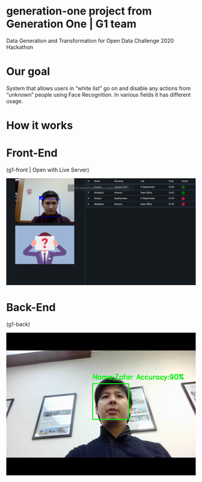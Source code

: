 # generation-one project from Generation One | G1 team
Data Generation and Transformation for Open Data Challenge 2020 Hackathon

# Our goal
System that allows users in “white list” go on and disable any actions from “unknown” people using Face Recognition. In various fields it has different usage.

# How it works 
# Front-End

(g1-front | Open with Live Server)

![UI Screenshot](/image.png)

# Back-End

(g1-back)

![UI Screenshot](/g1-back.png)


